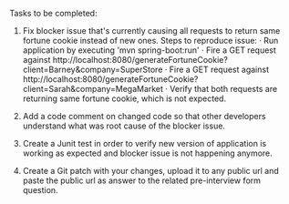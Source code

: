 Tasks to be completed:
1) Fix blocker issue that's currently causing all requests to return same fortune cookie instead of new ones.
Steps to reproduce issue:
· Run application by executing 'mvn spring-boot:run'
· Fire a GET request against http://localhost:8080/generateFortuneCookie?client=Barney&company=SuperStore
· Fire a GET request against http://localhost:8080/generateFortuneCookie?client=Sarah&company=MegaMarket
· Verify that both requests are returning same fortune cookie, which is not expected.

2) Add a code comment on changed code so that other developers understand what was root cause of the blocker issue.

2) Create a Junit test in order to verify new version of application is working as expected and blocker issue is not
happening anymore.

3) Create a Git patch with your changes, upload it to any public url and paste the public url as answer to the
 related pre-interview form question.
